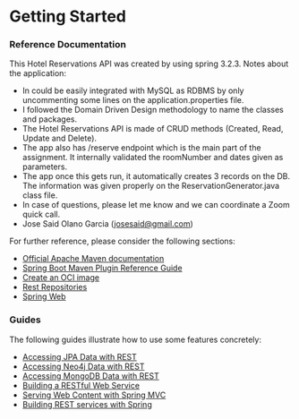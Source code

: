 # Getting Started

### Reference Documentation

This Hotel Reservations API was created by using spring 3.2.3.
Notes about the application:
* In could be easily integrated with MySQL as RDBMS by only uncommenting some lines on the application.properties file.
* I followed the Domain Driven Design methodology to name the classes and packages.
* The Hotel Reservations API is made of CRUD methods (Created, Read, Update and Delete).
* The app also has /reserve endpoint which is the main part of the assignment. It internally validated the roomNumber and dates given as parameters.
* The app once this gets run, it automatically creates 3 records on the DB. The information was given properly on the ReservationGenerator.java class file.
* In case of questions, please let me know and we can coordinate a Zoom quick call.
* Jose Said Olano Garcia (josesaid@gmail.com)

For further reference, please consider the following sections:

* [Official Apache Maven documentation](https://maven.apache.org/guides/index.html)
* [Spring Boot Maven Plugin Reference Guide](https://docs.spring.io/spring-boot/docs/3.2.3/maven-plugin/reference/html/)
* [Create an OCI image](https://docs.spring.io/spring-boot/docs/3.2.3/maven-plugin/reference/html/#build-image)
* [Rest Repositories](https://docs.spring.io/spring-boot/docs/3.2.3/reference/htmlsingle/index.html#howto.data-access.exposing-spring-data-repositories-as-rest)
* [Spring Web](https://docs.spring.io/spring-boot/docs/3.2.3/reference/htmlsingle/index.html#web)

### Guides

The following guides illustrate how to use some features concretely:

* [Accessing JPA Data with REST](https://spring.io/guides/gs/accessing-data-rest/)
* [Accessing Neo4j Data with REST](https://spring.io/guides/gs/accessing-neo4j-data-rest/)
* [Accessing MongoDB Data with REST](https://spring.io/guides/gs/accessing-mongodb-data-rest/)
* [Building a RESTful Web Service](https://spring.io/guides/gs/rest-service/)
* [Serving Web Content with Spring MVC](https://spring.io/guides/gs/serving-web-content/)
* [Building REST services with Spring](https://spring.io/guides/tutorials/rest/)

